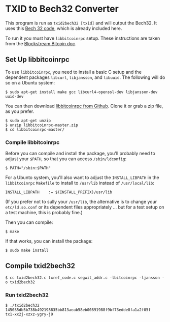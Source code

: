 # TXID to Bech32 Converter

This program is run as `txid2bech32 [txid]` and will output the Bech32. It uses this [Bech 32 code](https://github.com/jonasschnelli/bitcoin_txref_code), which is already included here.

To run it you must have `libbitcoinrpc` setup. These instructions are taken from the [Blockstream Bitcoin doc](https://github.com/ChristopherA/Learning-Bitcoin-from-the-Command-Line/blob/master/12_2_Accessing_Bitcoind_with_C.md).

## Set Up libbitcoinrpc

To use `libbitcoinrpc`, you need to install a basic C setup and the dependent packages `libcurl`, `libjansson`, and `libuuid`. The following will do so on a Ubuntu system:
```
$ sudo apt-get install make gcc libcurl4-openssl-dev libjansson-dev uuid-dev
```
You can then download [libbitcoinrpc from Github](https://github.com/gitmarek/libbitcoinrpc/blob/master/README.md). Clone it or grab a zip file, as you prefer.
```
$ sudo apt-get unzip
$ unzip libbitcoinrpc-master.zip 
$ cd libbitcoinrpc-master/
```

### Compile libbitcoinrpc

Before you can compile and install the package, you'll probably need to adjust your `$PATH`, so that you can access `/sbin/ldconfig`:
```
$ PATH="/sbin:$PATH"
```
For a Ubunto system, you'll also want to adjust the `INSTALL_LIBPATH` in the `libbitcoinrpc` `Makefile` to install to `/usr/lib` instead of `/usr/local/lib`:
```
INSTALL_LIBPATH    := $(INSTALL_PREFIX)/usr/lib
```
(If you prefer not to sully your `/usr/lib`, the alternative is to change your `etc/ld.so.conf` or its dependent files appropriately ... but for a test setup on a test machine, this is probably fine.)

Then you can compile:
```
$ make
```
If that works, you can install the package:
```
$ sudo make install
```

## Compile txid2bech32
```
$ cc txid2bech32.c txref_code.c segwit_addr.c -lbitcoinrpc -ljansson -o txid2bech32
```

### Run txid2bech32

```
$ ./txid2bech32 145035db5b738b492198835bb813aeab58eb00891988f9bf73edde8fa1a2f05f
tx1-xx2j-xzxz-ygry-j9
```
